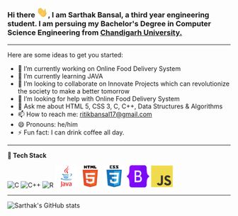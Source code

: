 ### Hi there <img src="https://raw.githubusercontent.com/ptprashanttripathi/ptprashanttripathi/master/hi.gif" width="25px">, I am Sarthak Bansal, a third year engineering student. I am persuing my Bachelor's Degree in Computer Science Engineering from <a href="https://www.cuchd.in/">Chandigarh University.</a>

***

Here are some ideas to get you started:

- 🔭 I’m currently working on Online Food Delivery System
- 🌱 I’m currently learning JAVA
- 👯 I’m looking to collaborate on Innovate Projects which can revolutionize the society to make a better tomorrow
- 🤔 I’m looking for help with Online Food Delivery System
- 💬 Ask me about HTML 5, CSS 3, C, C++, Data Structures & Algorithms
- 📫 How to reach me: ritikbansal17@gmail.com
- 😄 Pronouns: he/him
- ⚡ Fun fact: I can drink coffee all day.

***

****🧰 Tech Stack****

<img src="https://upload.wikimedia.org/wikipedia/commons/thumb/1/18/C_Programming_Language.svg/1200px-C_Programming_Language.svg.png" height="50px" width="50px" alt="C">  <img src="https://i.pinimg.com/originals/0b/84/9c/0b849c72f38362fe12072a4916660013.png" height="50px" width="50px" alt="C++">  <img src="https://upload.wikimedia.org/wikipedia/commons/thumb/1/1b/R_logo.svg/1280px-R_logo.svg.png" height="50px" width="50px" alt="R">  <img src="https://github.com/devicons/devicon/blob/master/icons/java/java-original-wordmark.svg" height="50px" width="50px" alt="Java">  <img src="https://github.com/devicons/devicon/blob/master/icons/html5/html5-original-wordmark.svg" height="50px" width="50px" alt="HTML 5">  <img src="https://github.com/devicons/devicon/blob/master/icons/css3/css3-original-wordmark.svg" height="50px" width="50px" alt="CSS 3">  <img src="https://github.com/devicons/devicon/blob/master/icons/bootstrap/bootstrap-original.svg" height="50px" width="50px" alt="Bootstrap">  <img src="https://github.com/devicons/devicon/blob/master/icons/javascript/javascript-original.svg" height="50px" width="50px" alt="JavaScript">

***

![Sarthak's GitHub stats](https://github-readme-stats.vercel.app/api?username=sarthakbansal17&show_icons=true&theme=radical)
